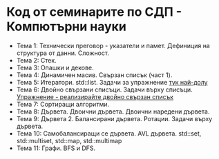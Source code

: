 # Код от семинаритe по СДП - Компютърни науки
* Тема 1: Технически преговор - указатели и памет. Дефиниция на структура от данни. Сложност.
* Тема 2: Стек.
* Тема 3: Опашки и декове.
* Тема 4: Динамичен масив. Свързан списък (част 1).
* Тема 5: Итератори. std::list. Задачи за упражнение [тук най-долу](Seminar05/README.md)
* Тема 6: Двойно свързани списъци. Задачи върху списъци. [Упражнение - реализирайте двойно свързан списък](Seminar06/DLLSkeleton.cpp)
* Тема 7: Сортиращи алгоритми.
* Тема 8: Дървета. Двоични дървета. Двоични наредени дървета.
* Тема 9: Дървета 2. Балансирани дървета. Ротации. Задачи върху дървета.
* Тема 10: Самобалансиращи се дървета. AVL дървета. std::set, std::multiset, std::map, std::multimap
* Тема 11: Графи. BFS и DFS.